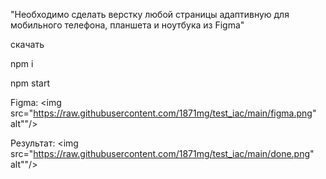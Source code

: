 "Необходимо сделать верстку любой страницы адаптивную для мобильного телефона, планшета и ноутбука из Figma"

скачать

npm i

npm start

Figma:
<img src="https://raw.githubusercontent.com/1871mg/test_iac/main/figma.png" alt""/>

Результат:
<img src="https://raw.githubusercontent.com/1871mg/test_iac/main/done.png" alt""/>
